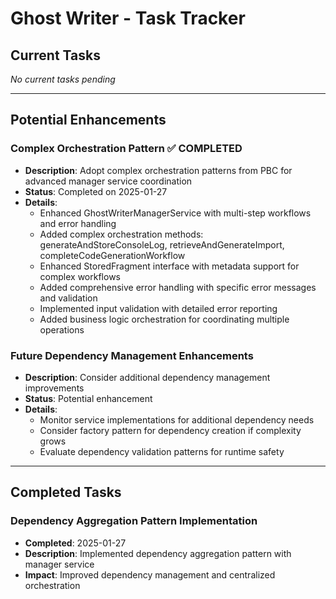 # Ghost Writer - Task Tracker

## Current Tasks

_No current tasks pending_

---

## Potential Enhancements

### Complex Orchestration Pattern ✅ COMPLETED

- **Description**: Adopt complex orchestration patterns from PBC for advanced manager service coordination
- **Status**: Completed on 2025-01-27
- **Details**:
    - Enhanced GhostWriterManagerService with multi-step workflows and error handling
    - Added complex orchestration methods: generateAndStoreConsoleLog, retrieveAndGenerateImport, completeCodeGenerationWorkflow
    - Enhanced StoredFragment interface with metadata support for complex workflows
    - Added comprehensive error handling with specific error messages and validation
    - Implemented input validation with detailed error reporting
    - Added business logic orchestration for coordinating multiple operations

### Future Dependency Management Enhancements

- **Description**: Consider additional dependency management improvements
- **Status**: Potential enhancement
- **Details**:
    - Monitor service implementations for additional dependency needs
    - Consider factory pattern for dependency creation if complexity grows
    - Evaluate dependency validation patterns for runtime safety

---

## Completed Tasks

### Dependency Aggregation Pattern Implementation

- **Completed**: 2025-01-27
- **Description**: Implemented dependency aggregation pattern with manager service
- **Impact**: Improved dependency management and centralized orchestration
